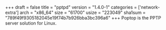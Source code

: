 +++
draft = false
title = "pptpd"
version = "1.4.0-1"
categories = ['network-extra']
arch = "x86_64"
size = "61700"
usize = "223049"
sha1sum = "789f49f9305182045e19f74b7b926bba3bc396a6"
+++
Poptop is the PPTP server solution for Linux.